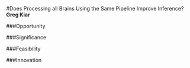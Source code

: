 #Does Processing all Brains Using the Same Pipeline Improve Inference?
**Greg Kiar**

###Opportunity


###Significance


###Feasibility


###Innovation


